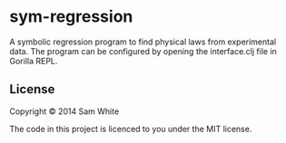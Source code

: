 # sym-regression

A symbolic regression program to find physical laws from experimental data. The program can be configured by opening the interface.clj file in Gorilla REPL. 


## License

Copyright © 2014 Sam White

The code in this project is licenced to you under the MIT license.
